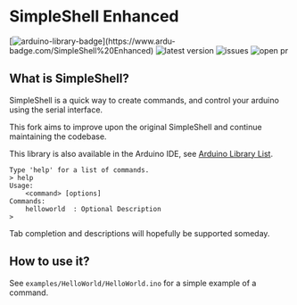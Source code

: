 # SimpleShell Enhanced

[![arduino-library-badge](https://www.ardu-badge.com/badge/SimpleShell%20Enhanced.svg?)](https://www.ardu-badge.com/SimpleShell%20Enhanced) ![latest version](https://img.shields.io/github/release/Phoenix1747/SimpleShell.svg?) ![issues](https://img.shields.io/github/issues/Phoenix1747/SimpleShell.svg?) ![open pr](https://img.shields.io/github/issues-pr-raw/Phoenix1747/SimpleShell.svg?)

## What is SimpleShell?
SimpleShell is a quick way to create commands, and control your arduino using the serial interface.

This fork aims to improve upon the original SimpleShell and continue maintaining the codebase.

This library is also available in the Arduino IDE, see [Arduino Library List](https://www.arduinolibraries.info/libraries/simple-shell-enhanced).

```
Type 'help' for a list of commands.
> help
Usage:
	<command> [options]
Commands:
	helloworld	: Optional Description
>
```

Tab completion and descriptions will hopefully be supported someday.

## How to use it?
See `examples/HelloWorld/HelloWorld.ino` for a simple example of a command.
